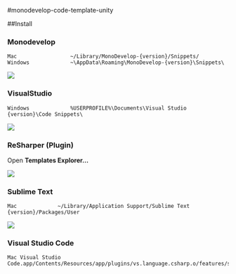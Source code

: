 #monodevelop-code-template-unity

##Install

### Monodevelop

```
Mac					~/Library/MonoDevelop-{version}/Snippets/
Windows				~\AppData\Roaming\MonoDevelop-{version}\Snippets\
```

![](https://dl.dropboxusercontent.com/u/153254465/screenshot/%E3%82%B9%E3%82%AF%E3%83%AA%E3%83%BC%E3%83%B3%E3%82%B7%E3%83%A7%E3%83%83%E3%83%88%202014-01-24%2014.10.42.png)

### VisualStudio

```
Windows				%USERPROFILE%\Documents\Visual Studio {version}\Code Snippets\
```

![](https://dl.dropboxusercontent.com/u/153254465/screenshot/%E3%82%B9%E3%82%AF%E3%83%AA%E3%83%BC%E3%83%B3%E3%82%B7%E3%83%A7%E3%83%83%E3%83%88%202014-05-08%2014.13.46.png)


### ReSharper (Plugin)

Open **Templates Explorer...**

![](https://dl.dropboxusercontent.com/u/153254465/screenshot/%E3%82%B9%E3%82%AF%E3%83%AA%E3%83%BC%E3%83%B3%E3%82%B7%E3%83%A7%E3%83%83%E3%83%88_2014-05-08_14_17_19.png)

### Sublime Text

```
Mac				~/Library/Application Support/Sublime Text {version}/Packages/User
```

![](https://dl.dropboxusercontent.com/u/153254465/screenshot2/ss%202014-12-07%2016.00.30.png)


### Visual Studio Code

```
Mac Visual Studio Code.app/Contents/Resources/app/plugins/vs.language.csharp.o/features/snippets.js
```
